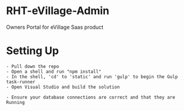 # RHT-eVillage-Admin
Owners Portal for eVillage Saas product

# Setting Up

	- Pull down the repo
	- Open a shell and run "npm install"
	- In the shell, 'cd' to 'static' and run 'gulp' to begin the Gulp task-runner
	- Open Visual Studio and build the solution
	
	- Ensure your database connections are correct and that they are Running